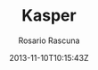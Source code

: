 ---
title: "Kasper"
github: https://github.com/rosario/kasper
demo: http://rosario.io/2013/11/10/kasper-theme-for-jekyll.html
author: Rosario Rascuna
ssg:
  - Jekyll
cms:
  - No Cms
date: 2013-11-10T10:15:43Z
github_branch: master
---